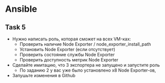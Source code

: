 # Ansible

## Task 5

- Нужно написать роль, которая сможет на всех VM-ках:
  - Проверить наличие Node Exporter / node_exporter_install_path
  - Установить Node Exporter (если отсутствует)
  - Проверить состояние службы Node Exporter
  - Проверить доступность метрик Node Exporter
- Сделайте имитацию, что 3 экспортера не запущено и запустите роль
  - По заданию 2 у вас уже было установлено x8 Node Exporter-ов, 
- Запушьте изменения в Github

